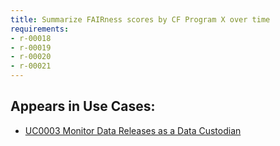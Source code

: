 ```yaml
---
title: Summarize FAIRness scores by CF Program X over time
requirements:
- r-00018
- r-00019
- r-00020
- r-00021
---
```


## Appears in Use Cases:

-   [UC0003 Monitor Data Releases as a Data Custodian](../use-cases/uc0003-monitor-data-releases-as-a-data-custodian.md)
